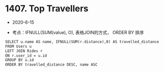 # 1407. Top Travellers

* 2020-6-15

* 考点：IFNULL(SUM(value), O), 表格JOIN的方式， ORDER BY 排序

```html
SELECT u.name AS name, IFNULL(SUM(r.distance),0) AS travelled_distance
FROM Users u
LEFT JOIN Rides r
ON r.user_id = u.id
GROUP BY u.id
ORDER BY travelled_distance DESC, name ASC
```
